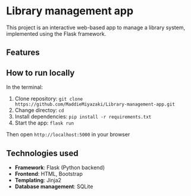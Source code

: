 # Library management app
This project is an interactive web-based app to manage a library system, implemented using the Flask framework. 

## Features

## How to run locally 
In the terminal:
1. Clone repository: `git clone https://github.com/MaddieMiyazaki/Library-management-app.git`
2. Change directoy:  `cd `
3. Install dependencies: `pip install -r requirements.txt`
4. Start the app: `flask run`

Then open `http://localhost:5000` in your browser

## Technologies used
- **Framework**: Flask (Python backend)
- **Frontend**: HTML, Bootstrap
- **Templating**: Jinja2
- **Database management**: SQLite


